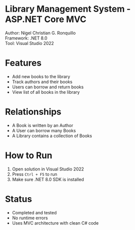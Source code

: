 # Library Management System - ASP.NET Core MVC

Author: Nigel Christian G. Ronquillo  
Framework: .NET 8.0  
Tool: Visual Studio 2022

# Features
- Add new books to the library
- Track authors and their books
- Users can borrow and return books
- View list of all books in the library

# Relationships
- A Book is written by an Author
- A User can borrow many Books
- A Library contains a collection of Books

# How to Run
1. Open solution in Visual Studio 2022
2. Press `Ctrl + F5` to run
3. Make sure .NET 8.0 SDK is installed

# Status
- Completed and tested  
- No runtime errors
- Uses MVC architecture with clean C# code

